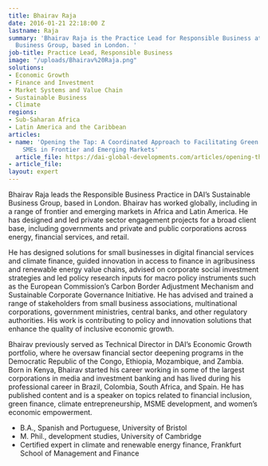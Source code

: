 ```yaml
---
title: Bhairav Raja
date: 2016-01-21 22:18:00 Z
lastname: Raja
summary: 'Bhairav Raja is the Practice Lead for Responsible Business at DAI’s Sustainable
  Business Group, based in London. '
job-title: Practice Lead, Responsible Business
image: "/uploads/Bhairav%20Raja.png"
solutions:
- Economic Growth
- Finance and Investment
- Market Systems and Value Chain
- Sustainable Business
- Climate
regions:
- Sub-Saharan Africa
- Latin America and the Caribbean
articles:
- name: 'Opening the Tap: A Coordinated Approach to Facilitating Green Finance for
    SMEs in Frontier and Emerging Markets'
  article_file: https://dai-global-developments.com/articles/opening-the-tap-a-coordinated-approach-to-facilitating-green-finance-for-smes-in-frontier-and-emerging-markets
- article_file: 
layout: expert
---
```


Bhairav Raja leads the Responsible Business Practice in DAI’s Sustainable Business Group, based in London. Bhairav has worked globally, including in a range of frontier and emerging markets in Africa and Latin America. He has designed and led private sector engagement projects for a broad client base, including governments and private and public corporations across energy, financial services, and retail.

He has designed solutions for small businesses in digital financial services and climate finance, guided innovation in access to finance in agribusiness and renewable energy value chains, advised on corporate social investment strategies and led policy research inputs for macro policy instruments such as the European Commission’s Carbon Border Adjustment Mechanism and Sustainable Corporate Governance Initiative. He has advised and trained a range of stakeholders from small business associations, multinational corporations, government ministries, central banks, and other regulatory authorities. His work is contributing to policy and innovation solutions that enhance the quality of inclusive economic growth.

Bhairav previously served as Technical Director in DAI’s Economic Growth portfolio, where he oversaw financial sector deepening programs in the Democratic Republic of the Congo, Ethiopia, Mozambique, and Zambia.
Born in Kenya, Bhairav started his career working in some of the largest corporations in media and investment banking and has lived during his professional career in Brazil, Colombia, South Africa, and Spain. He has published content and is a speaker on topics related to financial inclusion, green finance, climate entrepreneurship, MSME development, and women’s economic empowerment.

* B.A., Spanish and Portuguese, University of Bristol
* M. Phil., development studies, University of Cambridge
* Certified expert in climate and renewable energy finance, Frankfurt School of Management and Finance